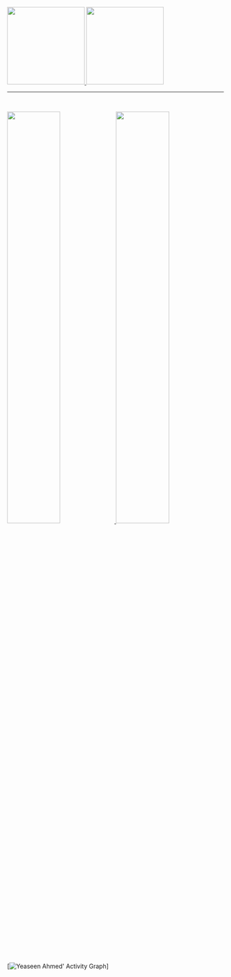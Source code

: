 
<!--
**yeaseen-564/yeaseen-564** is a ✨ _special_ ✨ repository because its `README.md` (this file) appears on your GitHub profile.

Here are some ideas to get you started:

- 🔭 I’m currently working on ...
- 🌱 I’m currently learning ...
- 👯 I’m looking to collaborate on ...
- 🤔 I’m looking for help with ...
- 💬 Ask me about ...
- 📫 How to reach me: ...
- 😄 Pronouns: ...
- ⚡ Fun fact: ...
-->
<p align="">
<a href="https://github.com/yeaseen-564">
  <img height="180em" src="https://github-readme-stats-eight-theta.vercel.app/api?username=yeaseen-564&show_icons=true&theme=algolia&include_all_commits=true&count_private=true"/>
  <img height="180em" src="https://github-readme-stats-eight-theta.vercel.app/api/top-langs/?username=yeaseen-564&layout=compact&langs_count=8&theme=algolia"/>
</a>
</p>
<hr />

<br/>
<p align="left">
  <a href="https://abhigyantrips.dev/">
  <img width="49.5%" src="https://github-readme-stats.vercel.app/api?username=yeaseen-564&show_icons=true&theme=gruvbox&hide_border=true" />
    <img width="49.5%" src="https://github-readme-streak-stats.herokuapp.com/?user=yeaseen-564&theme=gruvbox&hide_border=true" />
  </a>
</p>
<br>

[![Yeaseen Ahmed' Activity Graph](https://activity-graph.herokuapp.com/graph?username=yeaseen-564&custom_title=Yeaseen%20Trips's%20Contribution%20Graph&theme=gruvbox&bg_color=282828&hide_border=true&line=d1a01f&point=c58545)]


